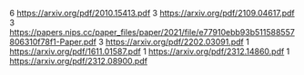 6 https://arxiv.org/pdf/2010.15413.pdf
3 https://arxiv.org/pdf/2109.04617.pdf
3 https://papers.nips.cc/paper_files/paper/2021/file/e77910ebb93b511588557806310f78f1-Paper.pdf
3 https://arxiv.org/pdf/2202.03091.pdf
1 https://arxiv.org/pdf/1611.01587.pdf
1 https://arxiv.org/pdf/2312.14860.pdf
1 https://arxiv.org/pdf/2312.08900.pdf
